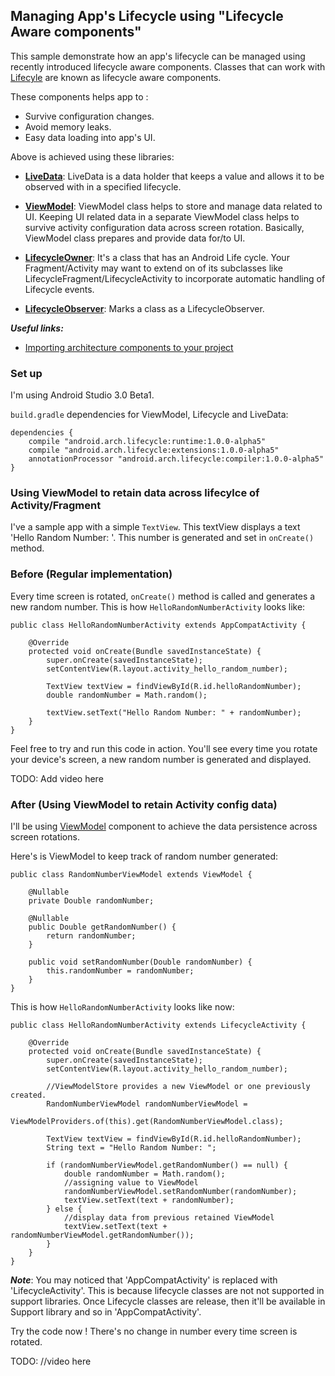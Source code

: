 ## Managing App's Lifecycle using "Lifecycle Aware components"

This sample demonstrate how an app's lifecycle can be managed using recently introduced 
lifecycle aware components. Classes that can work with [Lifecyle](https://developer.android.com/reference/android/arch/lifecycle/Lifecycle.html)
are known as lifecycle aware components.

These components helps app to :
* Survive configuration changes.
* Avoid memory leaks.
* Easy data loading into app's UI.

Above is achieved using these libraries:
* **[LiveData](https://developer.android.com/topic/libraries/architecture/livedata.html)**:
 LiveData is a data holder that keeps a value and allows it to be observed with in a specified lifecycle.

* **[ViewModel](https://developer.android.com/topic/libraries/architecture/viewmodel.html)**: 
ViewModel class helps to store and manage data related to UI. Keeping UI related data in a separate 
ViewModel class helps to survive activity configuration data across screen rotation. Basically, ViewModel
class prepares and provide data for/to UI.

* **[LifecycleOwner](https://developer.android.com/reference/android/arch/lifecycle/LifecycleOwner.html)**: 
It's a class that has an Android Life cycle. Your Fragment/Activity may want to extend on of its
subclasses like LifecycleFragment/LifecycleActivity to incorporate automatic handling of Lifecycle events.

* **[LifecycleObserver](https://developer.android.com/reference/android/arch/lifecycle/LifecycleObserver.html)**: 
Marks a class as a LifecycleObserver.

***Useful links:***
* [Importing architecture components to your project](https://developer.android.com/topic/libraries/architecture/adding-components.html)

### Set up ###
I'm using Android Studio 3.0 Beta1.

`build.gradle` dependencies for ViewModel, Lifecycle and LiveData:
```
dependencies {
    compile "android.arch.lifecycle:runtime:1.0.0-alpha5"
    compile "android.arch.lifecycle:extensions:1.0.0-alpha5"
    annotationProcessor "android.arch.lifecycle:compiler:1.0.0-alpha5"
}
```

### Using ViewModel to retain data across lifecylce of Activity/Fragment ###

I've a sample app with a simple `TextView`. This textView displays a text 
'Hello Random Number: <generated random number>'. This number is generated and set in 
`onCreate()` method. 

### Before (Regular implementation) ###
Every time screen is rotated, `onCreate()` method is called and generates
a new random number.  This is how `HelloRandomNumberActivity` looks like:
```
public class HelloRandomNumberActivity extends AppCompatActivity {

    @Override
    protected void onCreate(Bundle savedInstanceState) {
        super.onCreate(savedInstanceState);
        setContentView(R.layout.activity_hello_random_number);

        TextView textView = findViewById(R.id.helloRandomNumber);
        double randomNumber = Math.random();

        textView.setText("Hello Random Number: " + randomNumber);
    }
}
```

Feel free to try and run this code in action. You'll see every time you rotate your device's screen, 
a new random number is generated and displayed.

TODO: Add video here

### After (Using ViewModel to retain Activity config data)

I'll be using [ViewModel](https://developer.android.com/topic/libraries/architecture/viewmodel.html)
component to achieve the data persistence across screen rotations.

Here's is ViewModel to keep track of random number generated:
```
public class RandomNumberViewModel extends ViewModel {

    @Nullable
    private Double randomNumber;

    @Nullable
    public Double getRandomNumber() {
        return randomNumber;
    }

    public void setRandomNumber(Double randomNumber) {
        this.randomNumber = randomNumber;
    }
}
```

This is how `HelloRandomNumberActivity` looks like now:
```
public class HelloRandomNumberActivity extends LifecycleActivity {

    @Override
    protected void onCreate(Bundle savedInstanceState) {
        super.onCreate(savedInstanceState);
        setContentView(R.layout.activity_hello_random_number);

        //ViewModelStore provides a new ViewModel or one previously created.
        RandomNumberViewModel randomNumberViewModel =
                ViewModelProviders.of(this).get(RandomNumberViewModel.class);

        TextView textView = findViewById(R.id.helloRandomNumber);
        String text = "Hello Random Number: ";

        if (randomNumberViewModel.getRandomNumber() == null) {
            double randomNumber = Math.random();
            //assigning value to ViewModel
            randomNumberViewModel.setRandomNumber(randomNumber);
            textView.setText(text + randomNumber);
        } else {
            //display data from previous retained ViewModel
            textView.setText(text + randomNumberViewModel.getRandomNumber());
        }
    }
}

```

***Note***: You may noticed that 'AppCompatActivity' is replaced with 'LifecycleActivity'.
This is because lifecycle classes are not not supported in support libraries. Once Lifecycle classes
are release, then it'll be available in Support library and so in 'AppCompatActivity'.

Try the code now ! There's no change in number every time screen is rotated.

TODO: //video here





